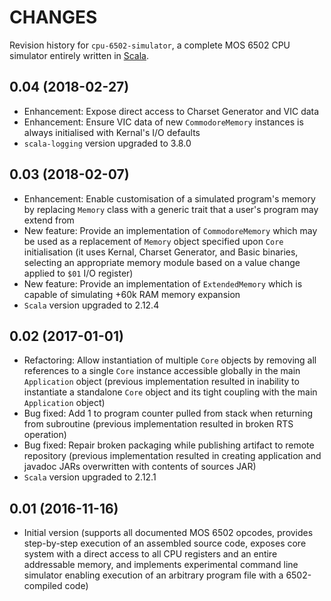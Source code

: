 CHANGES
=======

Revision history for `cpu-6502-simulator`, a complete MOS 6502 CPU simulator entirely written in [Scala](http://www.scala-lang.org/).

0.04 (2018-02-27)
-----------------

* Enhancement: Expose direct access to Charset Generator and VIC data
* Enhancement: Ensure VIC data of new `CommodoreMemory` instances is always initialised with Kernal's I/O defaults
* `scala-logging` version upgraded to 3.8.0

0.03 (2018-02-07)
-----------------

* Enhancement: Enable customisation of a simulated program's memory by replacing `Memory` class with a generic trait that a user's program may extend from
* New feature: Provide an implementation of `CommodoreMemory` which may be used as a replacement of `Memory` object specified upon `Core` initialisation (it uses Kernal, Charset Generator, and Basic binaries, selecting an appropriate memory module based on a value change applied to `$01` I/O register)
* New feature: Provide an implementation of `ExtendedMemory` which is capable of simulating +60k RAM memory expansion
* `Scala` version upgraded to 2.12.4

0.02 (2017-01-01)
-----------------

* Refactoring: Allow instantiation of multiple `Core` objects by removing all references to a single `Core` instance accessible globally in the main `Application` object (previous implementation resulted in inability to instantiate a standalone `Core` object and its tight coupling with the main `Application` object)
* Bug fixed: Add 1 to program counter pulled from stack when returning from subroutine (previous implementation resulted in broken RTS operation)
* Bug fixed: Repair broken packaging while publishing artifact to remote repository (previous implementation resulted in creating application and javadoc JARs overwritten with contents of sources JAR)
* `Scala` version upgraded to 2.12.1

0.01 (2016-11-16)
-----------------

* Initial version (supports all documented MOS 6502 opcodes, provides step-by-step execution of an assembled source code, exposes core system with a direct access to all CPU registers and an entire addressable memory, and implements experimental command line simulator enabling execution of an arbitrary program file with a 6502-compiled code)
